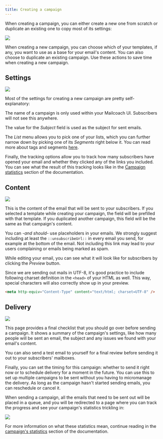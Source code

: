 ```yaml
---
title: Creating a campaign
---
```


When creating a campaign, you can either create a new one from scratch or duplicate an existing one to copy most of its settings:

![](https://mailcoach.app/images/docs/v3/app/campaigns/creating-a-campaign-index.png)

When creating a new campaign, you can choose which of your templates, if any, you want to use as a base for your email's content. You can also choose to duplicate an existing campaign. Use these actions to save time when creating a new campaign.

## Settings

![](https://mailcoach.app/images/docs/v3/app/campaigns/creating-a-campaign-settings.png)

Most of the settings for creating a new campaign are pretty self-explanatory:

The name of a campaign is only used within your Mailcoach UI. Subscribers will not see this anywhere.

The value for the _Subject_ field is used as the subject for sent emails.

The _List_ menu allows you to pick one of your lists, which you can further narrow down by picking one of its _Segments_ right below it. You can read more about tags and segments [here](/docs/v3/app/lists/tags-and-segments).

Finally, the tracking options allow you to track how many subscribers have opened your email and whether they clicked any of the links you included. You can see what the result of this tracking looks like in the [Campaign statistics](/docs/v3/app/campaigns/campaign-statistics) section of the documentation.

## Content

![](https://mailcoach.app/images/docs/v3/app/campaigns/creating-a-campaign-content.png)

This is the content of the email that will be sent to your subscribers. If you selected a template while creating your campaign, the field will be prefilled with that template. If you duplicated another campaign, this field will be the same as that campaign's content.

You can -_and should_- use placeholders in your emails. We strongly suggest including at least the `::unsubscribeUrl::` in every email you send, for example at the bottom of the email. Not including this link may lead to your users complaining or emails being marked as spam.

While editing your email, you can see what it will look like for subscribers by clicking the _Preview_ button.

Since we are sending out mails in UTF-8, it's good practice to include following charset definition in the `<head>` of your HTML as well. This way, special characters will also correctly show up in your preview.

```HTML
<meta http-equiv="Content-Type" content="text/html; charset=UTF-8" />
```


## Delivery

![](https://mailcoach.app/images/docs/v3/app/campaigns/creating-a-campaign-delivery.png)

This page provides a final checklist that you should go over before sending a campaign. It shows a summary of the campaign's settings, like how many people will be sent an email, the subject and any issues we found with your email's content.

You can also send a test email to yourself for a final review before sending it out to your subscribers' mailboxes.

Finally, you can set the timing for this campaign: whether to send it right now or to schedule delivery for a moment in the future. You can use this to set up multiple campaigns to be sent without you having to micromanage the delivery. As long as the campaign hasn't started sending emails, you can reschedule or cancel it.

When sending a campaign, all the emails that need to be sent out will be placed in a queue, and you will be redirected to a page where you can track the progress and see your campaign's statistics trickling in:

![](https://mailcoach.app/images/docs/v3/app/campaigns/campaign-statistics-sending.png)

For more information on what these statistics mean, continue reading in the [campaign's statistics](/docs/v3/app/campaigns/campaign-statistics) section of the documentation.

